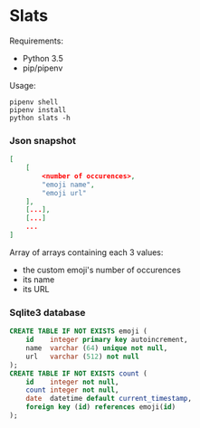 # Slats


Requirements:
- Python 3.5
- pip/pipenv


Usage:

```shell
pipenv shell
pipenv install
python slats -h
```

### Json snapshot

```json
[
    [
        <number of occurences>,
        "emoji name",
        "emoji url"
    ],
    [...],
    [...]
    ...
]
```
Array of arrays containing each 3 values:
- the custom emoji's number of occurences
- its name
- its URL

### Sqlite3 database

```sql
CREATE TABLE IF NOT EXISTS emoji (
    id    integer primary key autoincrement,
    name  varchar (64) unique not null,
    url   varchar (512) not null
);
CREATE TABLE IF NOT EXISTS count (
    id    integer not null,
    count integer not null,
    date  datetime default current_timestamp,
    foreign key (id) references emoji(id)
);
```
